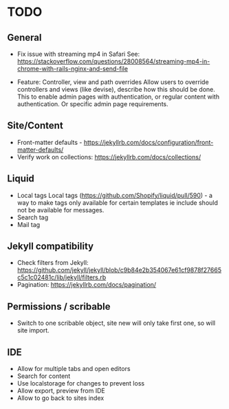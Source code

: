 # TODO

## General

- Fix issue with streaming mp4 in Safari
  See: https://stackoverflow.com/questions/28008564/streaming-mp4-in-chrome-with-rails-nginx-and-send-file

- Feature: Controller, view and path overrides
  Allow users to override controllers and views (like devise), describe how this should be done.
  This to enable admin pages with authentication, or regular content with authentication.
  Or specific admin page requirements.

## Site/Content

- Front-matter defaults - https://jekyllrb.com/docs/configuration/front-matter-defaults/
- Verify work on collections: https://jekyllrb.com/docs/collections/

## Liquid

- Local tags
  Local tags (https://github.com/Shopify/liquid/pull/590) - a way to make tags only available for certain templates
  ie include should not be available for messages.
- Search tag
- Mail tag

## Jekyll compatibility

- Check filters from Jekyll: https://github.com/jekyll/jekyll/blob/c9b84e2b354067e61cf9878f27665c5c1c02481c/lib/jekyll/filters.rb
- Pagination: https://jekyllrb.com/docs/pagination/

## Permissions / scribable

- Switch to one scribable object, site new will only take first one, so will site import.

## IDE

- Allow for multiple tabs and open editors
- Search for content
- Use localstorage for changes to prevent loss
- Allow export, preview from IDE
- Allow to go back to sites index
